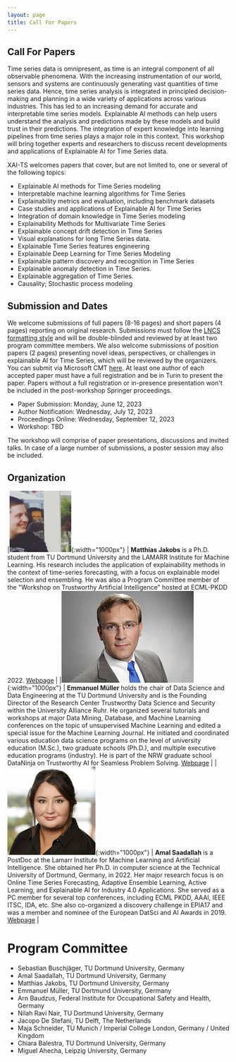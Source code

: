 ```yaml
---
layout: page
title: Call For Papers
---
```


## Call For Papers
Time series data is omnipresent, as time is an integral component of all observable phenomena.
With the increasing instrumentation of our world, sensors and systems are continuously generating vast quantities of time series data.
Hence, time series analysis is integrated in principled decision-making and planning in a wide variety of applications across various industries.
This has led to an increasing demand for accurate and interpretable time series models.
Explainable AI methods can help users understand the analysis and predictions made by these models and build trust in their predictions.
The integration of expert knowledge into learning pipelines from time series plays a major role in this context.
This workshop will bring together experts and researchers to discuss recent developments and applications of Explainable AI for Time Series data.

XAI-TS welcomes papers that cover, but are not limited to, one or several of the following topics:
 
- Explainable AI methods for Time Series modeling
- Interpretable machine learning algorithms for Time Series
- Explainability metrics and evaluation, including benchmark datasets
- Case studies and applications of Explainable AI for Time Series
- Integration of domain knowledge in Time Series modeling
- Explainability Methods for Multivariate Time Series
- Explainable concept drift detection in Time Series
- Visual explanations for long Time Series data.
- Explainable Time Series features engineering
- Explainable Deep Learning for Time Series Modeling
- Explainable pattern discovery and recognition in Time Series
- Explainable anomaly detection in Time Series.
- Explainable aggregation of Time Series.
- Causality;  Stochastic process modeling

## Submission and Dates

We welcome submissions of full papers (8-16 pages) and short papers (4 pages) reporting on original research.
Submissions must follow the [LNCS formatting style](https://www.springer.com/gp/computer-science/lncs/conference-proceedings-guidelines) and will be double-blinded and reviewed by at least two program committee members.
We also welcome submissions of position papers (2 pages) presenting novel ideas, perspectives, or challenges in explainable AI for Time Series, which will be reviewed by the organizers.
You can submit via Microsoft CMT [here](https://cmt3.research.microsoft.com/ECMLPKDDworkshop2023/Submission/Index).
At least one author of each accepted paper must have a full registration and be in Turin to present the paper. Papers without a full registration or in-presence presentation won't be included in the post-workshop Springer proceedings.

- Paper Submission: Monday, June 12, 2023
- Author Notification: Wednesday, July 12, 2023
- Proceedings Online: Wednesday, September 12, 2023
- Workshop: TBD

The workshop will comprise of paper presentations, discussions and invited talks.
In case of a large number of submissions, a poster session may also be included.

## Organization
<!-- **Matthias Jakobs** is a Ph.D. student from TU Dortmund University and the LAMARR Institute for Machine Learning. -->
<!-- His research includes the application of explainability methods in the context of time-series forecasting, with a focus on explainable model selection and ensembling. -->
<!-- He was also a Program Committee member of the "Workshop on Trustworthy Artificial Intelligence" hosted at ECML-PKDD 2022. [Webpage](https://www-ai.cs.tu-dortmund.de/PERSONAL/jakobs.html) -->

<!-- **Emmanuel Müller** holds the chair of Data Science and Data Engineering at the TU Dortmund University and is the Founding Director of the Research Center Trustworthy Data Science and Security within the University Alliance Ruhr. -->
<!-- He organized several tutorials and workshops at major Data Mining, Database, and Machine Learning conferences on the topic of unsupervised Machine Learning and edited a special issue for the Machine Learning Journal. -->
<!-- He initiated and coordinated various education data science programs on the level of university education (M.Sc.), two graduate schools (Ph.D.), and multiple executive education programs (industry). -->
<!-- He is part of the NRW graduate school DataNinja on Trustworthy AI for Seamless Problem Solving. [Webpage](https://ls9-www.cs.tu-dortmund.de/) -->

<!-- **Amal Saadallah** is a PostDoc at the Lamarr Institute for Machine Learning and Artificial Intelligence. -->
<!-- She obtained her Ph.D. in computer science at the Technical University of Dortmund, Germany, in 2022. -->
<!-- Her major research focus is on Online Time Series Forecasting, Adaptive Ensemble Learning,  Active Learning, and Explainable AI for Industry 4.0 Applications. -->
<!-- She served as a PC member for several top conferences, including ECML PKDD, AAAI, IEEE ITSC, IDA, etc. -->
<!-- She also co-organized a discovery challenge in EPIA17 and was a member and nominee of the European DatSci and AI Awards in 2019. -->
<!-- She gave a  tutorial on “Automated Data Science” in the Data Sharing Winter School 2020. [Webpage](https://www-ai.cs.tu-dortmund.de/PERSONAL/saadallah.html) -->

|![](matthias.jpg){:width="1000px"} | **Matthias Jakobs** is a Ph.D. student from TU Dortmund University and the LAMARR Institute for Machine Learning. His research includes the application of explainability methods in the context of time-series forecasting, with a focus on explainable model selection and ensembling. He was also a Program Committee member of the "Workshop on Trustworthy Artificial Intelligence" hosted at ECML-PKDD 2022. [Webpage](https://www-ai.cs.tu-dortmund.de/PERSONAL/jakobs.html) |
|![](emmanuell.jpg){:width="1000px"} | **Emmanuel Müller** holds the chair of Data Science and Data Engineering at the TU Dortmund University and is the Founding Director of the Research Center Trustworthy Data Science and Security within the University Alliance Ruhr. He organized several tutorials and workshops at major Data Mining, Database, and Machine Learning conferences on the topic of unsupervised Machine Learning and edited a special issue for the Machine Learning Journal. He initiated and coordinated various education data science programs on the level of university education (M.Sc.), two graduate schools (Ph.D.), and multiple executive education programs (industry). He is part of the NRW graduate school DataNinja on Trustworthy AI for Seamless Problem Solving. [Webpage](https://ls9-www.cs.tu-dortmund.de/) |
|![](amal.jpg){:width="1000px"} | **Amal Saadallah** is a PostDoc at the Lamarr Institute for Machine Learning and Artificial Intelligence. She obtained her Ph.D. in computer science at the Technical University of Dortmund, Germany, in 2022. Her major research focus is on Online Time Series Forecasting, Adaptive Ensemble Learning,  Active Learning, and Explainable AI for Industry 4.0 Applications. She served as a PC member for several top conferences, including ECML PKDD, AAAI, IEEE ITSC, IDA, etc. She also co-organized a discovery challenge in EPIA17 and was a member and nominee of the European DatSci and AI Awards in 2019. [Webpage](https://www-ai.cs.tu-dortmund.de/PERSONAL/saadallah.html) |
 
# Program Committee
- Sebastian Buschjäger, TU Dortmund University, Germany
- Amal Saadallah, TU Dortmund University, Germany
- Matthias Jakobs, TU Dortmund University, Germany
- Emmanuel Müller, TU Dortmund University, Germany
- Arn Baudzus, Federal Institute for Occupational Safety and Health, Germany
- Nilah Ravi Nair, TU Dortmund University, Germany
- Jacopo De Stefani, TU Delft, The Netherlands
- Maja Schneider, TU Munich / Imperial College London, Germany / United Kingdom
- Chiara Balestra, TU Dortmund University, Germany
- Miguel Ahecha, Leipzig University, Germany

<!-- ![](lamarr-logo-small.png){:height="50px" style="margin: 5px"} ![](rc-trust-logo.png){:height="50px" style="margin: 5px"} ![](tu-dortmund-logo.png){:height="50px" style="margin: 5px"} -->

